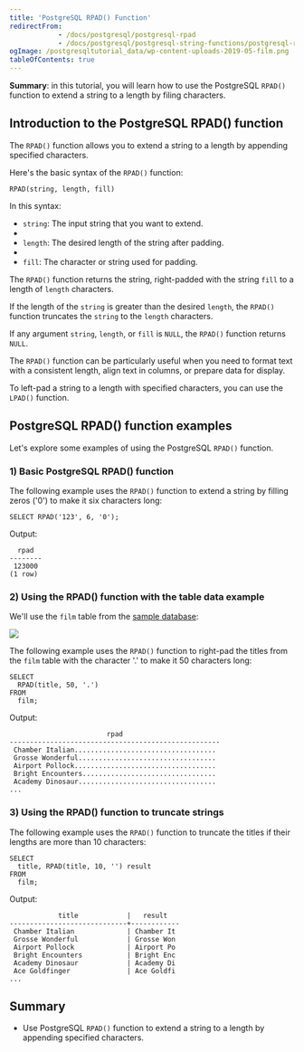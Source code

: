 ```yaml
---
title: 'PostgreSQL RPAD() Function'
redirectFrom:
            - /docs/postgresql/postgresql-rpad 
            - /docs/postgresql/postgresql-string-functions/postgresql-rpad/
ogImage: /postgresqltutorial_data/wp-content-uploads-2019-05-film.png
tableOfContents: true
---
```



**Summary**: in this tutorial, you will learn how to use the PostgreSQL `RPAD()` function to extend a string to a length by filing characters.

## Introduction to the PostgreSQL RPAD() function

The `RPAD()` function allows you to extend a string to a length by appending specified characters.

Here's the basic syntax of the `RPAD()` function:

```
RPAD(string, length, fill)
```

In this syntax:

- `string`: The input string that you want to extend.
-
- `length`: The desired length of the string after padding.
-
- `fill`: The character or string used for padding.

The `RPAD()` function returns the string, right-padded with the string `fill` to a length of `length` characters.

If the length of the `string` is greater than the desired `length`, the `RPAD()` function truncates the `string` to the `length` characters.

If any argument `string`, `length`, or `fill` is `NULL`, the `RPAD()` function returns `NULL`.

The `RPAD()` function can be particularly useful when you need to format text with a consistent length, align text in columns, or prepare data for display.

To left-pad a string to a length with specified characters, you can use the `LPAD()` function.

## PostgreSQL RPAD() function examples

Let's explore some examples of using the PostgreSQL `RPAD()` function.

### 1) Basic PostgreSQL RPAD() function

The following example uses the `RPAD()` function to extend a string by filling zeros ('0') to make it six characters long:

```
SELECT RPAD('123', 6, '0');
```

Output:

```
  rpad
--------
 123000
(1 row)
```

### 2) Using the RPAD() function with the table data example

We'll use the `film` table from the [sample database](/docs/postgresql/postgresql-getting-started/postgresql-sample-database):

![](/postgresqltutorial_data/wp-content-uploads-2019-05-film.png)

The following example uses the `RPAD()` function to right-pad the titles from the `film` table with the character '.' to make it 50 characters long:

```
SELECT
  RPAD(title, 50, '.')
FROM
  film;
```

Output:

```
                        rpad
----------------------------------------------------
 Chamber Italian...................................
 Grosse Wonderful..................................
 Airport Pollock...................................
 Bright Encounters.................................
 Academy Dinosaur..................................
...
```

### 3) Using the RPAD() function to truncate strings

The following example uses the `RPAD()` function to truncate the titles if their lengths are more than 10 characters:

```
SELECT
  title, RPAD(title, 10, '') result
FROM
  film;
```

Output:

```
            title            |   result
-----------------------------+------------
 Chamber Italian             | Chamber It
 Grosse Wonderful            | Grosse Won
 Airport Pollock             | Airport Po
 Bright Encounters           | Bright Enc
 Academy Dinosaur            | Academy Di
 Ace Goldfinger              | Ace Goldfi
...
```

## Summary

- Use PostgreSQL `RPAD()` function to extend a string to a length by appending specified characters.
